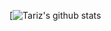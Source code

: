 [![Tariz's github stats](https://github-readme-stats.vercel.app/api?username=tarizshahid&show_icons=true&theme=radical)
